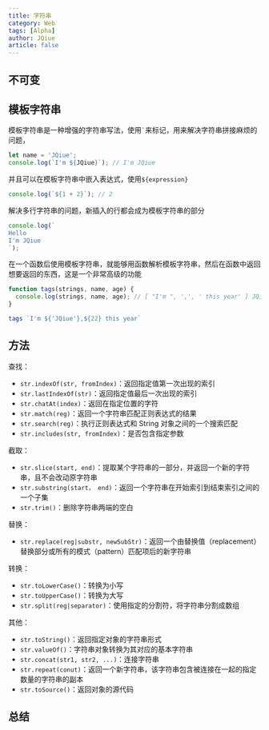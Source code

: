 ```yaml
---
title: 字符串
category: Web
tags: [Alpha]
author: JQiue
article: false
---
```


## 不可变

## 模板字符串

模板字符串是一种增强的字符串写法，使用``` ` ```来标记，用来解决字符串拼接麻烦的问题，

```js
let name = 'JQiue';
console.log(`I'm ${JQiue}`); // I'm JQiue
```

并且可以在模板字符串中嵌入表达式，使用`${expression}`

```js
console.log(`${1 + 2}`); // 2
```

解决多行字符串的问题，新插入的行都会成为模板字符串的部分

```js
console.log(`
Hello
I'm JQiue
`);
```

在一个函数后使用模板字符串，就能够用函数解析模板字符串，然后在函数中返回想要返回的东西，这是一个非常高级的功能


```js
function tags(strings, name, age) {
  console.log(strings, name, age); // [ "I'm ", ',', ' this year' ] JQiue 22
}

tags `I'm ${'JQiue'},${22} this year`
```

## 方法

查找：

+ `str.indexOf(str, fromIndex)`：返回指定值第一次出现的索引
+ `str.lastIndexOf(str)`：返回指定值最后一次出现的索引
+ `str.chatAt(index)`：返回在指定位置的字符
+ `str.match(reg)`：返回一个字符串匹配正则表达式的结果
+ `str.search(reg)`：执行正则表达式和 String 对象之间的一个搜索匹配
+ `str.includes(str, fromIndex)`：是否包含指定参数

截取：

+ `str.slice(start, end)`：提取某个字符串的一部分，并返回一个新的字符串，且不会改动原字符串
+ `str.substring(start， end)`：返回一个字符串在开始索引到结束索引之间的一个子集
+ `str.trim()`：删除字符串两端的空白

替换：

+ `str.replace(reg|substr, newSubStr)`：返回一个由替换值（replacement）替换部分或所有的模式（pattern）匹配项后的新字符串

转换：

+ `str.toLowerCase()`：转换为小写
+ `str.toUpperCase()`：转换为大写
+ `str.split(reg|separator)`：使用指定的分割符，将字符串分割成数组

其他：

+ `str.toString()`：返回指定对象的字符串形式
+ `str.valueOf()`：字符串对象转换为其对应的基本字符串
+ `str.concat(str1, str2, ...)`：连接字符串
+ `str.repeat(conut)`：返回一个新字符串，该字符串包含被连接在一起的指定数量的字符串的副本
+ `str.toSource()`：返回对象的源代码

## 总结

